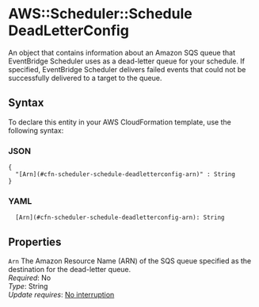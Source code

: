 # AWS::Scheduler::Schedule DeadLetterConfig<a name="aws-properties-scheduler-schedule-deadletterconfig"></a>

An object that contains information about an Amazon SQS queue that EventBridge Scheduler uses as a dead\-letter queue for your schedule\. If specified, EventBridge Scheduler delivers failed events that could not be successfully delivered to a target to the queue\.

## Syntax<a name="aws-properties-scheduler-schedule-deadletterconfig-syntax"></a>

To declare this entity in your AWS CloudFormation template, use the following syntax:

### JSON<a name="aws-properties-scheduler-schedule-deadletterconfig-syntax.json"></a>

```
{
  "[Arn](#cfn-scheduler-schedule-deadletterconfig-arn)" : String
}
```

### YAML<a name="aws-properties-scheduler-schedule-deadletterconfig-syntax.yaml"></a>

```
  [Arn](#cfn-scheduler-schedule-deadletterconfig-arn): String
```

## Properties<a name="aws-properties-scheduler-schedule-deadletterconfig-properties"></a>

`Arn`  <a name="cfn-scheduler-schedule-deadletterconfig-arn"></a>
The Amazon Resource Name \(ARN\) of the SQS queue specified as the destination for the dead\-letter queue\.  
*Required*: No  
*Type*: String  
*Update requires*: [No interruption](https://docs.aws.amazon.com/AWSCloudFormation/latest/UserGuide/using-cfn-updating-stacks-update-behaviors.html#update-no-interrupt)